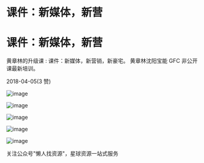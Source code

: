 # 课件：新媒体，新营

# 课件：新媒体，新营

黄章林的升级课 : 课件：新媒体，新营销，新豪宅。 黄章林沈阳宝能 GFC 非公开课最新培训。

2018-04-05(3 赞)

![image](img/Image_191.png)

![image](img/Image_192.png)

![image](img/Image_193.png)

![image](img/Image_194.png)

![image](img/Image_195.png)

关注公众号"懒人找资源"，星球资源一站式服务